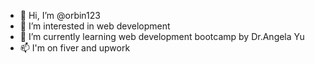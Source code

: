 - 👋 Hi, I’m @orbin123
- 👀 I’m interested in web development
- 🌱 I’m currently learning web development bootcamp by Dr.Angela Yu
- 📫 I'm on fiver and upwork

<!---
orbin123/orbin123 is a ✨ special ✨ repository because its `README.md` (this file) appears on your GitHub profile.
You can click the Preview link to take a look at your changes.
--->
